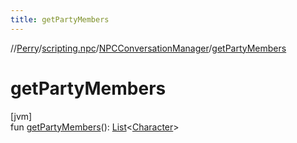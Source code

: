 ```yaml
---
title: getPartyMembers
---
```

//[Perry](../../../index.html)/[scripting.npc](../index.html)/[NPCConversationManager](index.html)/[getPartyMembers](get-party-members.html)



# getPartyMembers



[jvm]\
fun [getPartyMembers](get-party-members.html)(): [List](https://kotlinlang.org/api/latest/jvm/stdlib/kotlin.collections/-list/index.html)&lt;[Character](../../client/-character/index.html)&gt;




